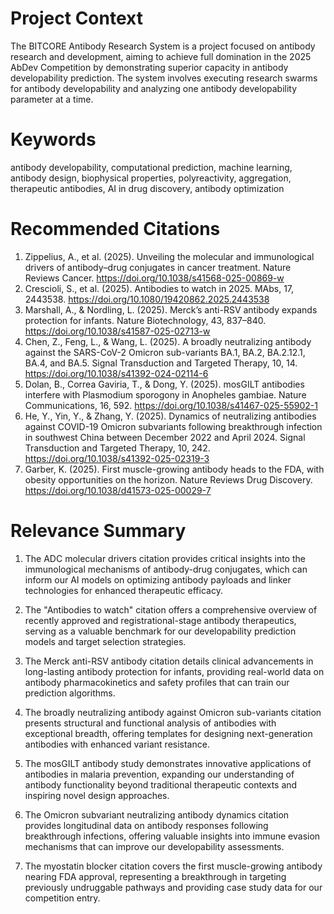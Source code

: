 # Project Context
The BITCORE Antibody Research System is a project focused on antibody research and development, aiming to achieve full domination in the 2025 AbDev Competition by demonstrating superior capacity in antibody developability prediction. The system involves executing research swarms for antibody developability and analyzing one antibody developability parameter at a time.

# Keywords
antibody developability, computational prediction, machine learning, antibody design, biophysical properties, polyreactivity, aggregation, therapeutic antibodies, AI in drug discovery, antibody optimization

# Recommended Citations
1. Zippelius, A., et al. (2025). Unveiling the molecular and immunological drivers of antibody–drug conjugates in cancer treatment. Nature Reviews Cancer. https://doi.org/10.1038/s41568-025-00869-w
2. Crescioli, S., et al. (2025). Antibodies to watch in 2025. MAbs, 17, 2443538. https://doi.org/10.1080/19420862.2025.2443538
3. Marshall, A., & Nordling, L. (2025). Merck’s anti-RSV antibody expands protection for infants. Nature Biotechnology, 43, 837–840. https://doi.org/10.1038/s41587-025-02713-w
4. Chen, Z., Feng, L., & Wang, L. (2025). A broadly neutralizing antibody against the SARS-CoV-2 Omicron sub-variants BA.1, BA.2, BA.2.12.1, BA.4, and BA.5. Signal Transduction and Targeted Therapy, 10, 14. https://doi.org/10.1038/s41392-024-02114-6
5. Dolan, B., Correa Gaviria, T., & Dong, Y. (2025). mosGILT antibodies interfere with Plasmodium sporogony in Anopheles gambiae. Nature Communications, 16, 592. https://doi.org/10.1038/s41467-025-55902-1
6. He, Y., Yin, Y., & Zhang, Y. (2025). Dynamics of neutralizing antibodies against COVID-19 Omicron subvariants following breakthrough infection in southwest China between December 2022 and April 2024. Signal Transduction and Targeted Therapy, 10, 242. https://doi.org/10.1038/s41392-025-02319-3
7. Garber, K. (2025). First muscle-growing antibody heads to the FDA, with obesity opportunities on the horizon. Nature Reviews Drug Discovery. https://doi.org/10.1038/d41573-025-00029-7

# Relevance Summary

1. The ADC molecular drivers citation provides critical insights into the immunological mechanisms of antibody-drug conjugates, which can inform our AI models on optimizing antibody payloads and linker technologies for enhanced therapeutic efficacy.

2. The "Antibodies to watch" citation offers a comprehensive overview of recently approved and registrational-stage antibody therapeutics, serving as a valuable benchmark for our developability prediction models and target selection strategies.

3. The Merck anti-RSV antibody citation details clinical advancements in long-lasting antibody protection for infants, providing real-world data on antibody pharmacokinetics and safety profiles that can train our prediction algorithms.

4. The broadly neutralizing antibody against Omicron sub-variants citation presents structural and functional analysis of antibodies with exceptional breadth, offering templates for designing next-generation antibodies with enhanced variant resistance.

5. The mosGILT antibody study demonstrates innovative applications of antibodies in malaria prevention, expanding our understanding of antibody functionality beyond traditional therapeutic contexts and inspiring novel design approaches.

6. The Omicron subvariant neutralizing antibody dynamics citation provides longitudinal data on antibody responses following breakthrough infections, offering valuable insights into immune evasion mechanisms that can improve our developability assessments.

7. The myostatin blocker citation covers the first muscle-growing antibody nearing FDA approval, representing a breakthrough in targeting previously undruggable pathways and providing case study data for our competition entry.
